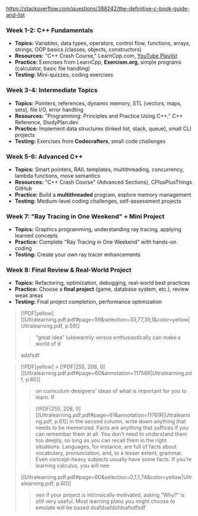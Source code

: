 
https://stackoverflow.com/questions/388242/the-definitive-c-book-guide-and-list
### **Week 1-2: C++ Fundamentals**

- **Topics:** Variables, data types, operators, control flow, functions, arrays, strings, OOP basics (classes, objects, constructors)
- **Resources:** "C++ Crash Course," LearnCpp.com, [YouTube Playlist](https://www.youtube.com/playlist?list=PLlrATfBNZ98dudnM48yfGUldqGD0S4FFb)
- **Practice:** Exercises from LearnCpp, **Exercism.org**, simple programs (calculator, basic file handling)
- **Testing:** Mini-quizzes, coding exercises

### **Week 3-4: Intermediate Topics**

- **Topics:** Pointers, references, dynamic memory, STL (vectors, maps, sets), file I/O, error handling
- **Resources:** "Programming: Principles and Practice Using C++," C++ Reference, StudyPlan.dev
- **Practice:** Implement data structures (linked list, stack, queue), small CLI projects
- **Testing:** Exercises from **Codecrafters**, small code challenges

### **Week 5-6: Advanced C++**

- **Topics:** Smart pointers, RAII, templates, multithreading, concurrency, lambda functions, move semantics
- **Resources:** "C++ Crash Course" (Advanced Sections), CPlusPlusThings GitHub
- **Practice:** Build a **multithreaded** program, explore memory management
- **Testing:** Medium-level coding challenges, self-assessment projects

### **Week 7: "Ray Tracing in One Weekend" + Mini Project**

- **Topics:** Graphics programming, understanding ray tracing, applying learned concepts
- **Practice:** Complete "Ray Tracing in One Weekend" with hands-on coding
- **Testing:** Create your own ray tracer enhancements

### **Week 8: Final Review & Real-World Project**

- **Topics:** Refactoring, optimization, debugging, real-world best practices
- **Practice:** Choose a **final project** (game, database system, etc.), review weak areas
- **Testing:** Final project completion, performance optimization

> [!PDF|yellow] [[Ultralearning.pdf.pdf#page=59&selection=33,77,35,1&color=yellow|Ultralearning.pdf, p.59]]
> >  “great idea” lukewarmly versus enthusiastically can make a world of d
> 
>adsfsdf

> [!PDF|yellow] > [!PDF|255, 208, 0] [[Ultralearning.pdf.pdf#page=60&annotation=11758R|Ultralearning.pdf, p.60]]
> > on curriculum designers’ ideas of what is important for you to learn. If
> 
> > [!PDF|255, 208, 0] [[Ultralearning.pdf.pdf#page=61&annotation=11761R|Ultralearning.pdf, p.61]]
> > In the second column, write down anything that needs to be memorized. Facts are anything that suffices if you can remember them at all. You don’t need to understand them too deeply, so long as you can recall them in the right situations. Languages, for instance, are full of facts about vocabulary, pronunciation, and, to a lesser extent, grammar. Even concept-heavy subjects usually have some facts. If you’re learning calculus, you will nee
> 
> [[Ultralearning.pdf.pdf#page=60&selection=0,1,1,74&color=yellow|Ultralearning.pdf, p.60]]
> > ven if your project is intrinsically motivated, asking “Why?” is still very useful. Most learning plans you might choose to emulate will be based
> dsafdsafdsfdsafsdfsdf
> 